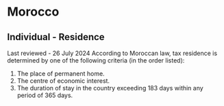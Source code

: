 # Morocco
## Individual - Residence
Last reviewed - 26 July 2024
According to Moroccan law, tax residence is determined by one of the following criteria (in the order listed):
  1. The place of permanent home. 
  2. The centre of economic interest. 
  3. The duration of stay in the country exceeding 183 days within any period of 365 days. 


